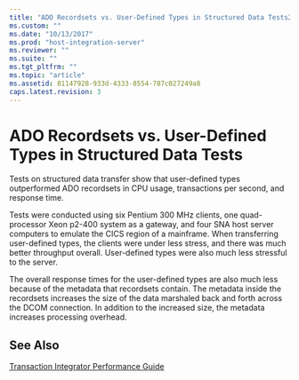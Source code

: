 ```yaml
---
title: "ADO Recordsets vs. User-Defined Types in Structured Data Tests2 | Microsoft Docs"
ms.custom: ""
ms.date: "10/13/2017"
ms.prod: "host-integration-server"
ms.reviewer: ""
ms.suite: ""
ms.tgt_pltfrm: ""
ms.topic: "article"
ms.assetid: 81147928-933d-4333-8554-787c027249a8
caps.latest.revision: 3
---
```

# ADO Recordsets vs. User-Defined Types in Structured Data Tests
Tests on structured data transfer show that user-defined types outperformed ADO recordsets in CPU usage, transactions per second, and response time.  
  
 Tests were conducted using six Pentium 300 MHz clients, one quad-processor Xeon p2-400 system as a gateway, and four SNA host server computers to emulate the CICS region of a mainframe. When transferring user-defined types, the clients were under less stress, and there was much better throughput overall. User-defined types were also much less stressful to the server.  
  
 The overall response times for the user-defined types are also much less because of the metadata that recordsets contain. The metadata inside the recordsets increases the size of the data marshaled back and forth across the DCOM connection. In addition to the increased size, the metadata increases processing overhead.  
  
## See Also  
 [Transaction Integrator Performance Guide](../core/transaction-integrator-performance-guide.md)